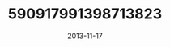 ---
title: "590917991398713823"
cover: "2013-11-17 15.35.35 590917991398713823_46248401"
photo: "2013-11-17 15.35.35 590917991398713823_46248401"
date: "2013-11-17"
type: "photo"
---